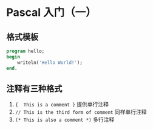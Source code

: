 # Pascal 入门（一）
## 格式模板
``` pascal
program hello;
begin
    writeln('Hello World!');
end.
```

## 注释有三种格式
1. `{  This is a comment }` 提供单行注释
2. `// This is the third form of comment` 同样单行注释
3. `(* This is also a comment *)` 多行注释

